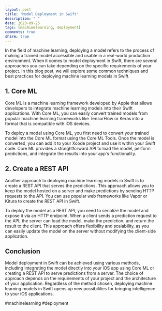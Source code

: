 ```yaml
---
layout: post
title: "Model Deployment in Swift"
description: " "
date: 2023-09-25
tags: [machinelearning, deployment]
comments: true
share: true
---
```


In the field of machine learning, deploying a model refers to the process of making a trained model accessible and usable in a real-world production environment. When it comes to model deployment in Swift, there are several approaches you can take depending on the specific requirements of your project. In this blog post, we will explore some common techniques and best practices for deploying machine learning models in Swift.

## 1. Core ML

Core ML is a machine learning framework developed by Apple that allows developers to integrate machine learning models into their Swift applications. With Core ML, you can easily convert trained models from popular machine learning frameworks like TensorFlow or Keras into a format that is compatible with iOS devices.

To deploy a model using Core ML, you first need to convert your trained model into the Core ML format using the Core ML Tools. Once the model is converted, you can add it to your Xcode project and use it within your Swift code. Core ML provides a straightforward API to load the model, perform predictions, and integrate the results into your app's functionality.

## 2. Create a REST API

Another approach to deploying machine learning models in Swift is to create a REST API that serves the predictions. This approach allows you to keep the model hosted on a server and make predictions by sending HTTP requests to the API. You can use popular web frameworks like Vapor or Kitura to create the REST API in Swift.

To deploy the model as a REST API, you need to serialize the model and expose it via an HTTP endpoint. When a client sends a prediction request to the API, the server can load the model, make the prediction, and return the result to the client. This approach offers flexibility and scalability, as you can easily update the model on the server without modifying the client-side application.

## Conclusion

Model deployment in Swift can be achieved using various methods, including integrating the model directly into your iOS app using Core ML or creating a REST API to serve predictions from a server. The choice of approach depends on the requirements of your project and the architecture of your application. Regardless of the method chosen, deploying machine learning models in Swift opens up new possibilities for bringing intelligence to your iOS applications.

#machinelearning #deployment